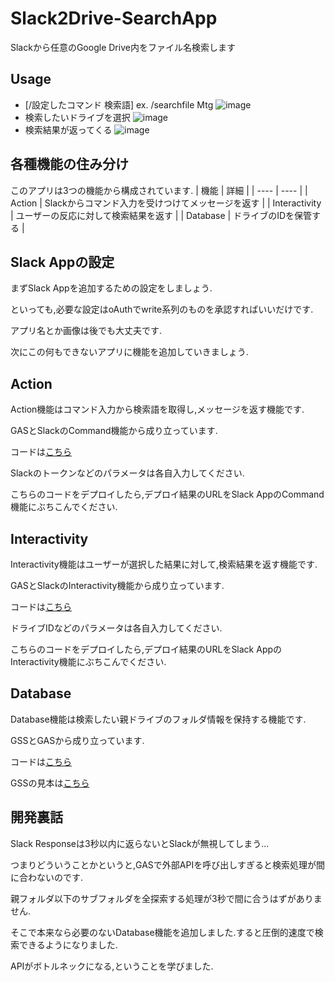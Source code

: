# Slack2Drive-SearchApp
Slackから任意のGoogle Drive内をファイル名検索します

## Usage
- [/設定したコマンド 検索語] ex. /searchfile Mtg
![image](https://user-images.githubusercontent.com/66460987/150640809-b4d6caf9-6dfd-400c-89c4-183c87143b2f.png)
- 検索したいドライブを選択
![image](https://user-images.githubusercontent.com/66460987/150640860-625d7333-c4c2-4c67-959c-1cad92d061ca.png)
- 検索結果が返ってくる
![image](https://user-images.githubusercontent.com/66460987/150640888-bade8568-58b8-460e-91fa-05e574d87946.png)


## 各種機能の住み分け
このアプリは3つの機能から構成されています.
|  機能  |  詳細  |
| ---- | ---- |
|  Action  |  Slackからコマンド入力を受けつけてメッセージを返す  |
|  Interactivity  |  ユーザーの反応に対して検索結果を返す  |
|  Database  |  ドライブのIDを保管する  |

## Slack Appの設定
まずSlack Appを追加するための設定をしましょう.

といっても,必要な設定はoAuthでwrite系列のものを承認すればいいだけです.

アプリ名とか画像は後でも大丈夫です.


次にこの何もできないアプリに機能を追加していきましょう.

## Action
Action機能はコマンド入力から検索語を取得し,メッセージを返す機能です.

GASとSlackのCommand機能から成り立っています.

コードは[こちら](https://script.google.com/d/15BldR3e3o8bHdVeRu7ueptC7WNIcT5NCb0YsiVMIamFYcH3W3Ag8dukO/edit?usp=sharing)

Slackのトークンなどのパラメータは各自入力してください.


こちらのコードをデプロイしたら,デプロイ結果のURLをSlack AppのCommand機能にぶちこんでください.

## Interactivity 
Interactivity機能はユーザーが選択した結果に対して,検索結果を返す機能です.

GASとSlackのInteractivity機能から成り立っています.

コードは[こちら](https://script.google.com/d/15XgMnegyG55S3RcQzG8_tBG_lo99wo773VO6iFpaxu4RJlISiPDomCmw/edit?usp=sharing)

ドライブIDなどのパラメータは各自入力してください.


こちらのコードをデプロイしたら,デプロイ結果のURLをSlack AppのInteractivity機能にぶちこんでください.

## Database

Database機能は検索したい親ドライブのフォルダ情報を保持する機能です.

GSSとGASから成り立っています.

コードは[こちら](https://script.google.com/d/1N9M9dWRuqNX400utN-oI1mo6qWoPmTxgEp4iMRo4MX0E-Jx5WmbQGSfH/edit?usp=sharing)


GSSの見本は[こちら](https://docs.google.com/spreadsheets/d/1Yt9vkDL40wPo6evmBiG6vphEMnUFUAotZv1Vsz-ceiU/edit?usp=sharing)

## 開発裏話
Slack Responseは3秒以内に返らないとSlackが無視してしまう...

つまりどういうことかというと,GASで外部APIを呼び出しすぎると検索処理が間に合わないのです.

親フォルダ以下のサブフォルダを全探索する処理が3秒で間に合うはずがありません.

そこで本来なら必要のないDatabase機能を追加しました.すると圧倒的速度で検索できるようになりました.

APIがボトルネックになる,ということを学びました.


